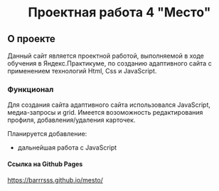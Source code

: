 <h1 align="center">Проектная работа 4 "Место"</h1>

## О проекте

Данный сайт является проектной работой, выполняемой в ходе обучения в Яндекс.Практикуме, по созданию адаптивного сайта с применением технологий Html, Css и JavaScript.
### Функционал

Для создания сайта адаптивного сайта использовался JavaScript, медиа-запросы и grid. 
Имеется возоможность редактирования профиля, добавления/удаления карточек.

Планируется добавление:
- дальнейшая работа с JavaScript

#### Ссылка на Github Pages
https://barrrsss.github.io/mesto/
